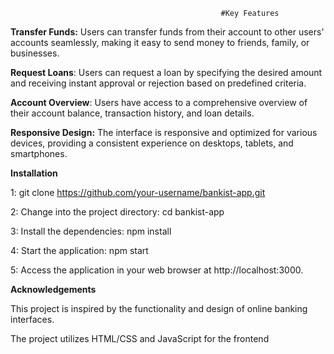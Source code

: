                                                    #Key Features
                                                   
**Transfer Funds:** Users can transfer funds from their account to other users' accounts seamlessly, making it easy to send money to friends, family, or businesses.

**Request Loans**: Users can request a loan by specifying the desired amount and receiving instant approval or rejection based on predefined criteria.

**Account Overview**: Users have access to a comprehensive overview of their account balance, transaction history, and loan details.

**Responsive Design:** The interface is responsive and optimized for various devices, providing a consistent experience on desktops, tablets, and smartphones.



**Installation**                  

1: git clone https://github.com/your-username/bankist-app.git

2: Change into the project directory: cd bankist-app

3: Install the dependencies: npm install

4: Start the application: npm start

5: Access the application in your web browser at http://localhost:3000.



**Acknowledgements**
                                                     
  This project is inspired by the functionality and design of online banking interfaces.
  
  The project utilizes HTML/CSS and JavaScript for the frontend 
